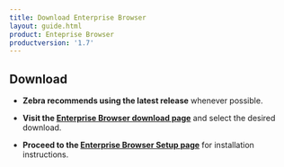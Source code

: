 ```yaml
---
title: Download Enterprise Browser
layout: guide.html
product: Enteprise Browser
productversion: '1.7'
---
```


## Download
* **Zebra recommends using the latest release** whenever possible. 

* **Visit the [Enterprise Browser download page](https://www.zebra.com/us/en/support-downloads/software/developer-tools/enterprise-browser.html)** and select the desired download. 

* **Proceed to the [Enterprise Browser Setup page](/enterprise-browser/1-6/guide/setup)** for installation instructions. 

